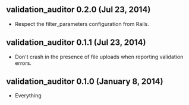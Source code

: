 ## validation_auditor 0.2.0 (Jul 23, 2014) ##

* Respect the filter_parameters configuration from Rails.

## validation_auditor 0.1.1 (Jul 23, 2014) ##

* Don't crash in the presence of file uploads when reporting validation errors.

## validation_auditor 0.1.0 (January 8, 2014) ##

* Everything